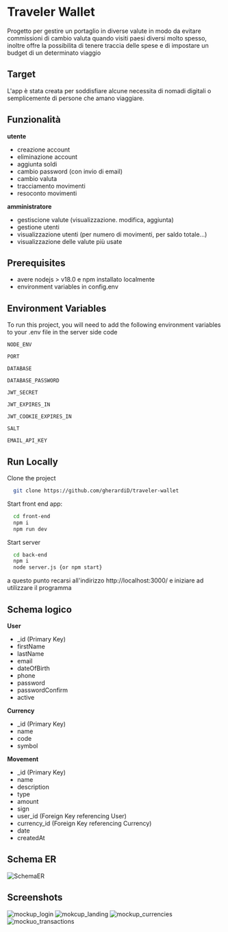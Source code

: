 # Traveler Wallet

Progetto per gestire un portaglio in diverse valute in modo da evitare commissioni di cambio valuta quando visiti paesi diversi molto spesso, inoltre offre la possibilita di tenere traccia delle spese e di impostare un budget di un determinato viaggio

## Target

L'app è stata creata per soddisfiare alcune necessita di nomadi digitali o semplicemente di persone che amano viaggiare.

## Funzionalità

**utente**

- creazione account
- eliminazione account
- aggiunta soldi
- cambio password (con invio di email)
- cambio valuta
- tracciamento movimenti
- resoconto movimenti

**amministratore**

- gestiscione valute (visualizzazione. modifica, aggiunta)
- gestione utenti
- visualizzazione utenti (per numero di movimenti, per saldo totale...)
- visualizzazione delle valute più usate

## Prerequisites

- avere nodejs > v18.0 e npm installato localmente
- environment variables in config.env

## Environment Variables

To run this project, you will need to add the following environment variables to your .env file in the server side code

`NODE_ENV`

`PORT`

`DATABASE`

`DATABASE_PASSWORD`

`JWT_SECRET`

`JWT_EXPIRES_IN`

`JWT_COOKIE_EXPIRES_IN`

`SALT`

`EMAIL_API_KEY`

## Run Locally

Clone the project

```bash
  git clone https://github.com/gherardiD/traveler-wallet
```

Start front end app:

```bash
  cd front-end
  npm i
  npm run dev
```

Start server

```bash
  cd back-end
  npm i
  node server.js {or npm start}
```

a questo punto recarsi all'indirizzo http://localhost:3000/ e iniziare ad utilizzare il programma

## Schema logico

**User**

- \_id (Primary Key)
- firstName
- lastName
- email
- dateOfBirth
- phone
- password
- passwordConfirm
- active

**Currency**

- \_id (Primary Key)
- name
- code
- symbol

**Movement**

- \_id (Primary Key)
- name
- description
- type
- amount
- sign
- user_id (Foreign Key referencing User)
- currency_id (Foreign Key referencing Currency)
- date
- createdAt

## Schema ER

![SchemaER](https://github.com/gherardiD/traveler-wallet/assets/101709520/d45207cb-9619-4860-bf38-4ac01dcf5e77)


## Screenshots

![mockup_login](https://github.com/gherardiD/project/assets/101709520/0d1b4c94-5221-4926-9f4b-a25968067771)
![mokcup_landing](https://github.com/gherardiD/project/assets/101709520/57c89275-844f-4efc-84a9-134853f7dec0)
![mockup_currencies](https://github.com/gherardiD/project/assets/101709520/5ed7eb2c-afb6-4ee8-9a55-71d80baadf09)
![mockuo_transactions](https://github.com/gherardiD/project/assets/101709520/de52459c-e763-492c-b7a3-59d4fd90c448)

